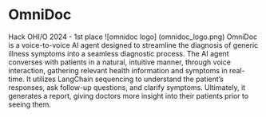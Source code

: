 # OmniDoc
Hack OHI/O 2024 - 1st place
![omnidoc logo] (omnidoc_logo.png)
OmniDoc is a voice-to-voice AI agent designed to streamline the diagnosis of generic illness symptoms into a seamless diagnostic process. The AI agent converses with patients in a natural, intuitive manner, through voice interaction, gathering relevant health information and symptoms in real-time. It utilizes LangChain sequencing to understand the patient’s responses, ask follow-up questions, and clarify symptoms. Ultimately, it generates a report, giving doctors more insight into their patients prior to seeing them.


